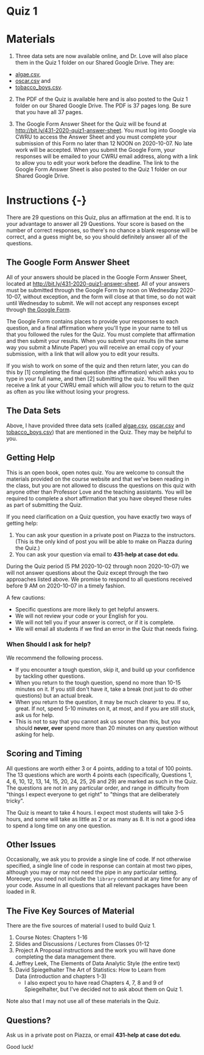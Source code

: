 Quiz 1
================

# Materials

1. Three data sets are now available online, and Dr. Love will also place them in the Quiz 1 folder on our Shared Google Drive. They are:

- [algae.csv](https://raw.githubusercontent.com/THOMASELOVE/431-2020/master/quizzes/quiz1/data/algae.csv), 
- [oscar.csv](https://raw.githubusercontent.com/THOMASELOVE/431-2020/master/quizzes/quiz1/data/oscar.csv) and 
- [tobacco_boys.csv](https://raw.githubusercontent.com/THOMASELOVE/431-2020/master/quizzes/quiz1/data/tobacco_boys.csv).

2. The PDF of the Quiz is available here and is also posted to the Quiz 1 folder on our Shared Google Drive. The PDF is 37 pages long. Be sure that you have all 37 pages.

3. The Google Form Answer Sheet for the Quiz will be found at http://bit.ly/431-2020-quiz1-answer-sheet. You must log into Google via CWRU to access the Answer Sheet and you must complete your submission of this Form no later than 12 NOON on 2020-10-07. No late work will be accepted. When you submit the Google Form, your responses will be emailed to your CWRU email address, along with a link to allow you to edit your work before the deadline. The link to the Google Form Answer Sheet is also posted to the Quiz 1 folder on our Shared Google Drive.

# Instructions {-}

There are 29 questions on this Quiz, plus an affirmation at the end. It is to your advantage to answer all 29 Questions. Your score is based on the number of correct responses, so there's no chance a blank response will be correct, and a guess might be, so you should definitely answer all of the questions.

## The Google Form Answer Sheet

All of your answers should be placed in the Google Form Answer Sheet, located at http://bit.ly/431-2020-quiz1-answer-sheet. All of your answers must be submitted through the Google Form by noon on Wednesday 2020-10-07, without exception, and the form will close at that time, so do not wait until Wednesday to submit. We will not accept any responses except through [the Google Form](http://bit.ly/431-2020-quiz1-answer-sheet).

The Google Form contains places to provide your responses to each question, and a final affirmation where you'll type in your name to tell us that you followed the rules for the Quiz. You must complete that affirmation and then submit your results. When you submit your results (in the same way you submit a Minute Paper) you will receive an email copy of your submission, with a link that will allow you to edit your results.

If you wish to work on some of the quiz and then return later, you can do this by [1] completing the final question (the affirmation) which asks you to type in your full name, and then [2] submitting the quiz. You will then receive a link at your CWRU email which will allow you to return to the quiz as often as you like without losing your progress.

## The Data Sets

Above, I have provided three data sets (called [algae.csv](https://raw.githubusercontent.com/THOMASELOVE/431-2020/master/quizzes/quiz1/data/algae.csv), [oscar.csv](https://raw.githubusercontent.com/THOMASELOVE/431-2020/master/quizzes/quiz1/data/oscar.csv) and [tobacco_boys.csv](https://raw.githubusercontent.com/THOMASELOVE/431-2020/master/quizzes/quiz1/data/tobacco_boys.csv)) that are mentioned in the Quiz. They may be helpful to you.

## Getting Help

This is an open book, open notes quiz. You are welcome to consult the materials provided on the course website and that we've been reading in the class, but you are not allowed to discuss the questions on this quiz with anyone other than Professor Love and the teaching assistants. You will be required to complete a short affirmation that you have obeyed these rules as part of submitting the Quiz.

If you need clarification on a Quiz question, you have exactly two ways of getting help:

1. You can ask your question in a private post on Piazza to the instructors. (This is the only kind of post you will be able to make on Piazza during the Quiz.)
2. You can ask your question via email to **431-help at case dot edu**.

During the Quiz period (5 PM 2020-10-02 through noon 2020-10-07) we will not answer questions about the Quiz except through the two approaches listed above. We promise to respond to all questions received before 9 AM on 2020-10-07 in a timely fashion.

A few cautions:

- Specific questions are more likely to get helpful answers.
- We will not review your code or your English for you.
- We will not tell you if your answer is correct, or if it is complete.
- We will email all students if we find an error in the Quiz that needs fixing.

### When Should I ask for help?

We recommend the following process.

- If you encounter a tough question, skip it, and build up your confidence by tackling other questions.
- When you return to the tough question, spend no more than 10-15 minutes on it.
If you still don't have it, take a break (not just to do other questions) but an actual break.
- When you return to the question, it may be much clearer to you. If so, great. If not, spend 5-10 minutes on it, at most, and if you are still stuck, ask us for help.
- This is not to say that you cannot ask us sooner than this, but you should **never, ever** spend more than 20 minutes on any question without asking for help. 

## Scoring and Timing

All questions are worth either 3 or 4 points, adding to a total of 100 points. The 13 questions which are worth 4 points each (specifically, Questions 1, 4, 6, 10, 12, 13, 14, 15, 20, 24, 25, 26 and 29) are marked as such in the Quiz. The questions are not in any particular order, and range in difficulty from "things I expect everyone to get right" to "things that are deliberately tricky".

The Quiz is meant to take 4 hours. I expect most students will take 3-5 hours, and some will take as little as 2 or as many as 8. It is not a good idea to spend a long time on any one question. 

## Other Issues

Occasionally, we ask you to provide a single line of code. If not otherwise specified, a single line of code in response can contain at most two pipes, although you may or may not need the pipe in any particular setting. Moreover, you need not include the `library` command at any time for any of your code. Assume in all questions that all relevant packages have been loaded in R.

## The Five Key Sources of Material

There are the five sources of material I used to build Quiz 1. 

1. Course Notes: Chapters 1-16
2. Slides and Discussions / Lectures from Classes 01-12
3. Project A Proposal instructions and the work you will have done completing the data management there.
4. Jeffrey Leek, The Elements of Data Analytic Style (the entire text)
5. David Spiegelhalter The Art of Statistics: How to Learn from Data (introduction and chapters 1-3)
    - I also expect you to have read Chapters 4, 7, 8 and 9 of Spiegelhalter, but I've decided not to ask about them on Quiz 1.

Note also that I may not use all of these materials in the Quiz. 

## Questions?

Ask us in a private post on Piazza, or email **431-help at case dot edu**.

Good luck!

